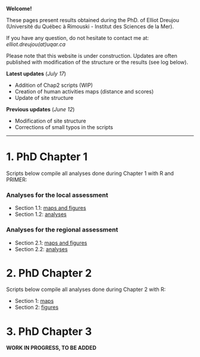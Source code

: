 **Welcome!**

These pages present results obtained during the PhD. of Elliot Dreujou (Université du Québec à Rimouski - Institut des Sciences de la Mer).

If you have any question, do not hesitate to contact me at: *elliot.dreujou(at)uqar.ca*

Please note that this website is under construction. Updates are often published with modification of the structure or the results (see log below).

**Latest updates** (*July 17*)<br>
- Addition of Chap2 scripts (WIP)
- Creation of human activities maps (distance and scores)
- Update of site structure

**Previous updates** (*June 12*)<br>
- Modification of site structure
- Corrections of small typos in the scripts

-----


# 1. PhD Chapter 1

Scripts below compile all analyses done during Chapter 1 with R and PRIMER:

### Analyses for the local assessment

- Section 1.1: [maps and figures](https://eldre.github.io/eldre-phd/Chap1/Chap1_article_local1.html)
- Section 1.2: [analyses](https://eldre.github.io/eldre-phd/Chap1/Chap1_article_local2.html)

### Analyses for the regional assessment

- Section 2.1: [maps and figures](https://eldre.github.io/eldre-phd/Chap1/Chap1_article_regional1.html)
- Section 2.2: [analyses](https://eldre.github.io/eldre-phd/Chap1/Chap1_article_regional2.html)

# 2. PhD Chapter 2

Scripts below compile all analyses done during Chapter 2 with R:

- Section 1: [maps](https://eldre.github.io/eldre-phd/Chap2/Chap2_article_1.html)
- Section 2: [figures](https://eldre.github.io/eldre-phd/Chap2/Chap2_article_2.html)

# 3. PhD Chapter 3

**WORK IN PROGRESS, TO BE ADDED**
